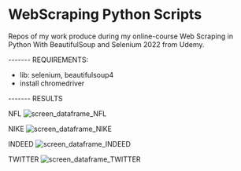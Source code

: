 # WebScraping Python Scripts 
Repos of my work produce during my online-course Web Scraping in Python With BeautifulSoup and Selenium 2022 from Udemy.

------- REQUIREMENTS: 
- lib: selenium, beautifulsoup4
- install chromedriver 

------- RESULTS 

NFL
![screen_dataframe_NFL](https://user-images.githubusercontent.com/97626420/191873086-297fdfaa-4196-4446-a703-3dde590ed228.jpg)

NIKE
![screen_dataframe_NIKE](https://user-images.githubusercontent.com/97626420/191872959-7874a3f9-3b16-4628-8783-6306d9d35dec.jpg)

INDEED
![screen_dataframe_INDEED](https://user-images.githubusercontent.com/97626420/191872896-1d8bb0dc-9c5a-4475-935f-d1232f8f9ceb.jpg)

TWITTER
![screen_dataframe_TWITTER](https://user-images.githubusercontent.com/97626420/191872901-75208640-29b4-4f63-9c64-2edf68d4b1c8.jpg)
